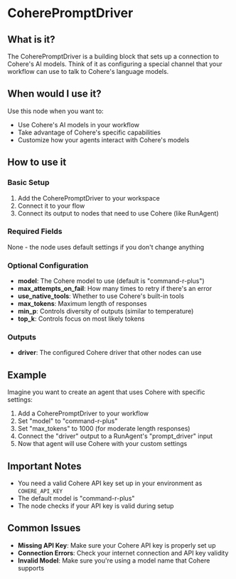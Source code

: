 # CoherePromptDriver

## What is it?

The CoherePromptDriver is a building block that sets up a connection to Cohere's AI models. Think of it as configuring a special channel that your workflow can use to talk to Cohere's language models.

## When would I use it?
Use this node when you want to:
- Use Cohere's AI models in your workflow
- Take advantage of Cohere's specific capabilities
- Customize how your agents interact with Cohere's models

## How to use it

### Basic Setup

1. Add the CoherePromptDriver to your workspace
1. Connect it to your flow
1. Connect its output to nodes that need to use Cohere (like RunAgent)

### Required Fields
None - the node uses default settings if you don't change anything

### Optional Configuration
- **model**: The Cohere model to use (default is "command-r-plus")
- **max_attempts_on_fail**: How many times to retry if there's an error
- **use_native_tools**: Whether to use Cohere's built-in tools
- **max_tokens**: Maximum length of responses
- **min_p**: Controls diversity of outputs (similar to temperature)
- **top_k**: Controls focus on most likely tokens

### Outputs
- **driver**: The configured Cohere driver that other nodes can use

## Example
Imagine you want to create an agent that uses Cohere with specific settings:

1. Add a CoherePromptDriver to your workflow
1. Set "model" to "command-r-plus"
1. Set "max_tokens" to 1000 (for moderate length responses)
1. Connect the "driver" output to a RunAgent's "prompt_driver" input
1. Now that agent will use Cohere with your custom settings

## Important Notes
- You need a valid Cohere API key set up in your environment as `COHERE_API_KEY`
- The default model is "command-r-plus"
- The node checks if your API key is valid during setup

## Common Issues
- **Missing API Key**: Make sure your Cohere API key is properly set up
- **Connection Errors**: Check your internet connection and API key validity
- **Invalid Model**: Make sure you're using a model name that Cohere supports